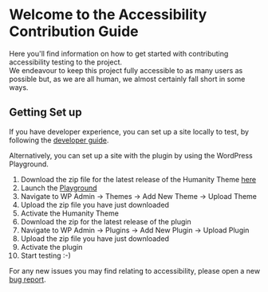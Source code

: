 # Welcome to the Accessibility Contribution Guide
Here you'll find information on how to get started with contributing accessibility testing to the project.  
We endeavour to keep this project fully accessible to as many users as possible but, as we are all human, we almost certainly fall short in some ways.  

## Getting Set up
If you have developer experience, you can set up a site locally to test, by following the [developer guide](code.md).  

Alternatively, you can set up a site with the plugin by using the WordPress Playground. 
1. Download the zip file for the latest release of the Humanity Theme [here](https://github.com/amnestywebsite/humanity-theme/releases/latest/download/humanity-theme.zip)  
2. Launch the [Playground](https://playground.wordpress.net/?storage=browser&php=8.2&wp=6.4&php-extension-bundle=kitchen-sink&networking=yes)  
3. Navigate to WP Admin -> Themes -> Add New Theme -> Upload Theme  
4. Upload the zip file you have just downloaded  
5. Activate the Humanity Theme  
6. Download the zip for the latest release of the plugin
7. Navigate to WP Admin -> Plugins -> Add New Plugin -> Upload Plugin
8. Upload the zip file you have just downloaded
9. Activate the plugin
10. Start testing :-)

For any new issues you may find relating to accessibility, please open a new [bug report](https://github.com/amnestywebsite/humanity-salesforce-connector/issues/new?assignees=AmnestyAM&labels=bug,accessibility&projects=&template=bug_report.md&title=Bug+-+Block+or+Feature+-+Description).  
